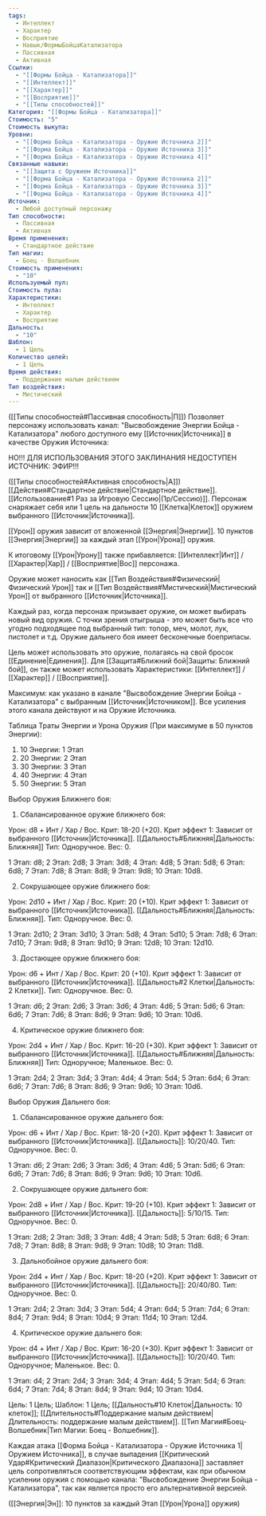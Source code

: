 ```yaml
---
tags:
  - Интеллект
  - Характер
  - Восприятие
  - Навык/ФормыБойцаКатализатора
  - Пассивная
  - Активная
Ссылки:
  - "[[Формы Бойца - Катализатора]]"
  - "[[Интеллект]]"
  - "[[Характер]]"
  - "[[Восприятие]]"
  - "[[Типы способностей]]"
Категория: "[[Формы Бойца - Катализатора]]"
Стоимость: "5"
Стоимость выкупа: 
Уровни:
  - "[[Форма Бойца - Катализатора - Оружие Источника 2]]"
  - "[[Форма Бойца - Катализатора - Оружие Источника 3]]"
  - "[[Форма Бойца - Катализатора - Оружие Источника 4]]"
Связанные навыки:
  - "[[Защита с Оружием Источника]]"
  - "[[Форма Бойца - Катализатора - Оружие Источника 2]]"
  - "[[Форма Бойца - Катализатора - Оружие Источника 3]]"
  - "[[Форма Бойца - Катализатора - Оружие Источника 4]]"
Источник:
  - Любой доступный персонажу
Тип способности:
  - Пассивная
  - Активная
Время применения:
  - Стандартное действие
Тип магии:
  - Боец - Волшебник
Стоимость применения:
  - "10"
Используемый пул: 
Стоимость пула: 
Характеристики:
  - Интеллект
  - Характер
  - Восприятие
Дальность:
  - "10"
Шаблон:
  - 1 Цель
Количество целей:
  - 1 Цель
Время действия:
  - Поддержание малым действием
Тип воздействия:
  - Мистический
---
```

([[Типы способностей#Пассивная способность|П]]) Позволяет персонажу использовать канал: "Высвобождение Энергии Бойца - Катализатора" любого доступного ему [[Источник|Источника]] в качестве Оружия Источника:

НО!!! ДЛЯ ИСПОЛЬЗОВАНИЯ ЭТОГО ЗАКЛИНАНИЯ НЕДОСТУПЕН ИСТОЧНИК: ЭФИР!!!

([[Типы способностей#Активная способность|А]]) [[Действия#Стандартное действие|Стандартное действие]]. [[Использование#1 Раз за Игровую Сессию|(1р/Сессию)]]. Персонаж снаряжает себя или 1 цель на дальности 10 [[Клетка|Клеток]] оружием выбранного [[Источник|Источника]]. 

[[Урон]] оружия зависит от вложенной [[Энергия|Энергии]]. 10 пунктов [[Энергия|Энергии]] за каждый этап [[Урон|Урона]] оружия. 

К итоговому [[Урон|Урону]] также прибавляется: [[Интеллект|Инт]] / [[Характер|Хар]] / [[Восприятие|Вос]] персонажа.

Оружие может наносить как [[Тип Воздействия#Физический|Физический Урон]] так и [[Тип Воздействия#Мистический|Мистический Урон]] от выбранного [[Источник|Источника]].

Каждый раз, когда персонаж призывает оружие, он может выбирать новый вид оружия. С точки зрения отыгрыша - это может быть все что угодно подходящее под выбранный тип: топор, меч, молот, лук, пистолет и т.д. Оружие дальнего боя имеет бесконечные боеприпасы. 

Цель может использовать это оружие, полагаясь на свой бросок [[Единение|Единения]]. Для [[Защита#Ближний бой|Защиты: Ближний бой]], он также может использовать Характеристики: [[Интеллект]] / [[Характер]] / [[Восприятие]]. 

Максимум: как указано в канале "Высвобождение Энергии Бойца - Катализатора" с выбранным [[Источник|Источником]]. Все усиления этого канала действуют и на Оружие Источника. 

Таблица Траты Энергии и Урона Оружия
(При максимуме в 50 пунктов Энергии):

1. 10 Энергии: 1 Этап
2. 20 Энергии: 2 Этап
3. 30 Энергии: 3 Этап
4. 40 Энергии: 4 Этап
5. 50 Энергии: 5 Этап

Выбор Оружия Ближнего боя:

1. Сбалансированное оружие ближнего боя:

Урон: d8 + Инт / Хар / Вос. Крит: 18-20 (+20). Крит эффект 1: Зависит от выбранного [[Источник|Источника]]. [[Дальность#Ближняя|Дальность: Ближняя]] Тип: Одноручное. Вес: 0. 

1 Этап: d8; 2 Этап: 2d8; 3 Этап: 3d8; 4 Этап: 4d8; 5 Этап: 5d8; 6 Этап: 6d8; 7 Этап: 7d8; 8 Этап: 8d8; 9 Этап: 9d8; 10 Этап: 10d8. 

2. Сокрушающее оружие ближнего боя:

Урон: 2d10 + Инт / Хар / Вос. Крит: 20 (+10). Крит эффект 1: Зависит от выбранного [[Источник|Источника]]. [[Дальность#Ближняя|Дальность: Ближняя]]. Тип: Одноручное. Вес: 0. 

1 Этап: 2d10; 2 Этап: 3d10; 3 Этап: 5d8; 4 Этап: 5d10; 5 Этап: 7d8; 6 Этап: 7d10; 7 Этап: 9d8; 8 Этап: 9d10; 9 Этап: 12d8; 10 Этап: 12d10. 

3. Достающее оружие ближнего боя:

Урон: d6 + Инт / Хар / Вос. Крит: 20 (+10). Крит эффект 1: Зависит от выбранного [[Источник|Источника]]. [[Дальность#2 Клетки|Дальность: 2 Клетки]]. Тип: Одноручное. Вес: 0.

1 Этап: d6; 2 Этап: 2d6; 3 Этап: 3d6; 4 Этап: 4d6; 5 Этап: 5d6; 6 Этап: 6d6; 7 Этап: 7d6; 8 Этап: 8d6; 9 Этап: 9d6; 10 Этап: 10d6. 

4. Критическое оружие ближнего боя:

Урон: 2d4 + Инт / Хар / Вос. Крит: 16-20 (+30). Крит эффект 1: Зависит от выбранного [[Источник|Источника]]. [[Дальность#Ближняя|Дальность: Ближняя]] Тип: Одноручное; Маленькое. Вес: 0.

1 Этап: 2d4; 2 Этап: 3d4; 3 Этап: 4d4; 4 Этап: 5d4; 5 Этап: 6d4; 6 Этап: 6d6; 7 Этап: 7d6; 8 Этап: 8d6; 9 Этап: 9d6; 10 Этап: 10d6. 

Выбор Оружия Дальнего боя:

1. Сбалансированное оружие дальнего боя:

Урон: d6 + Инт / Хар / Вос. Крит: 18-20 (+20). Крит эффект 1: Зависит от выбранного [[Источник|Источника]]. [[Дальность]]: 10/20/40. Тип: Одноручное. Вес: 0. 

1 Этап: d6; 2 Этап: 2d6; 3 Этап: 3d6; 4 Этап: 4d6; 5 Этап: 5d6; 6 Этап: 6d6; 7 Этап: 7d6; 8 Этап: 8d6; 9 Этап: 9d6; 10 Этап: 10d6. 

2. Сокрушающее оружие дальнего боя:

Урон: 2d8 + Инт / Хар / Вос. Крит: 19-20 (+10). Крит эффект 1: Зависит от выбранного [[Источник|Источника]]. [[Дальность]]: 5/10/15. Тип: Одноручное. Вес: 0.

1 Этап: 2d8; 2 Этап: 3d8; 3 Этап: 4d8; 4 Этап: 5d8; 5 Этап: 6d8; 6 Этап: 7d8; 7 Этап: 8d8; 8 Этап: 9d8; 9 Этап: 10d8; 10 Этап: 11d8. 

3. Дальнобойное оружие дальнего боя:

Урон: 2d4 + Инт / Хар / Вос. Крит: 18-20 (+20). Крит эффект 1: Зависит от выбранного [[Источник|Источника]]. [[Дальность]]: 20/40/80. Тип: Одноручное. Вес: 0. 

1 Этап: 2d4; 2 Этап: 3d4; 3 Этап: 5d4; 4 Этап: 6d4; 5 Этап: 7d4; 6 Этап: 8d4; 7 Этап: 9d4; 8 Этап: 10d4; 9 Этап: 11d4; 10 Этап: 12d4. 

4. Критическое оружие дальнего боя:

Урон: d4 + Инт / Хар / Вос. Крит: 16-20 (+30). Крит эффект 1: Зависит от выбранного [[Источник|Источника]]. [[Дальность]]: 10/20/40. Тип: Одноручное; Маленькое. Вес: 0.

1 Этап: d4; 2 Этап: 2d4; 3 Этап: 3d4; 4 Этап: 4d4; 5 Этап: 5d4; 6 Этап: 6d4; 7 Этап: 7d4; 8 Этап: 8d4; 9 Этап: 9d4; 10 Этап: 10d4. 

Цель: 1 Цель; Шаблон: 1 Цель; [[Дальность#10 Клеток|Дальность: 10 клеток]]; [[Длительность#Поддержание малым действием|Длительность: поддержание малым действием]]. [[Тип Магии#Боец-Волшебник|Тип Магии: Боец - Волшебник]].

Каждая атака [[Форма Бойца - Катализатора - Оружие Источника 1|Оружием Источника]], в случае выпадения [[Критический Удар#Критический Диапазон|Критического Диапазона]] заставляет цель сопротивляться соответствующим эффектам, как при обычном усилении оружия с помощью канала: "Высвобождение Энергии Бойца - Катализатора", так как является просто его альтернативной версией. 

([[Энергия|Эн]]: 10 пунктов за каждый Этап [[Урон|Урона]] оружия)















